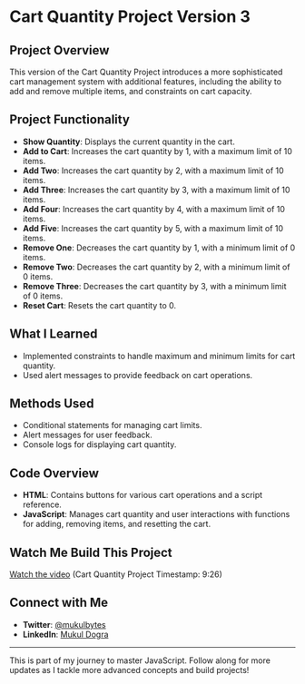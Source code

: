 # Cart Quantity Project Version 3

## Project Overview
This version of the Cart Quantity Project introduces a more sophisticated cart management system with additional features, including the ability to add and remove multiple items, and constraints on cart capacity.

## Project Functionality
- **Show Quantity**: Displays the current quantity in the cart.
- **Add to Cart**: Increases the cart quantity by 1, with a maximum limit of 10 items.
- **Add Two**: Increases the cart quantity by 2, with a maximum limit of 10 items.
- **Add Three**: Increases the cart quantity by 3, with a maximum limit of 10 items.
- **Add Four**: Increases the cart quantity by 4, with a maximum limit of 10 items.
- **Add Five**: Increases the cart quantity by 5, with a maximum limit of 10 items.
- **Remove One**: Decreases the cart quantity by 1, with a minimum limit of 0 items.
- **Remove Two**: Decreases the cart quantity by 2, with a minimum limit of 0 items.
- **Remove Three**: Decreases the cart quantity by 3, with a minimum limit of 0 items.
- **Reset Cart**: Resets the cart quantity to 0.

## What I Learned
- Implemented constraints to handle maximum and minimum limits for cart quantity.
- Used alert messages to provide feedback on cart operations.

## Methods Used
- Conditional statements for managing cart limits.
- Alert messages for user feedback.
- Console logs for displaying cart quantity.

## Code Overview
- **HTML**: Contains buttons for various cart operations and a script reference.
- **JavaScript**: Manages cart quantity and user interactions with functions for adding, removing items, and resetting the cart.

## Watch Me Build This Project
[Watch the video](https://youtu.be/haDz-g7PYFk?feature=shared&t=566) (Cart Quantity Project Timestamp: 9:26)

## Connect with Me
- **Twitter**: [@mukulbytes](https://x.com/mukulbytes)
- **LinkedIn**: [Mukul Dogra](https://linkedin.com/in/mukul-dogra)

---

This is part of my journey to master JavaScript. Follow along for more updates as I tackle more advanced concepts and build projects!
